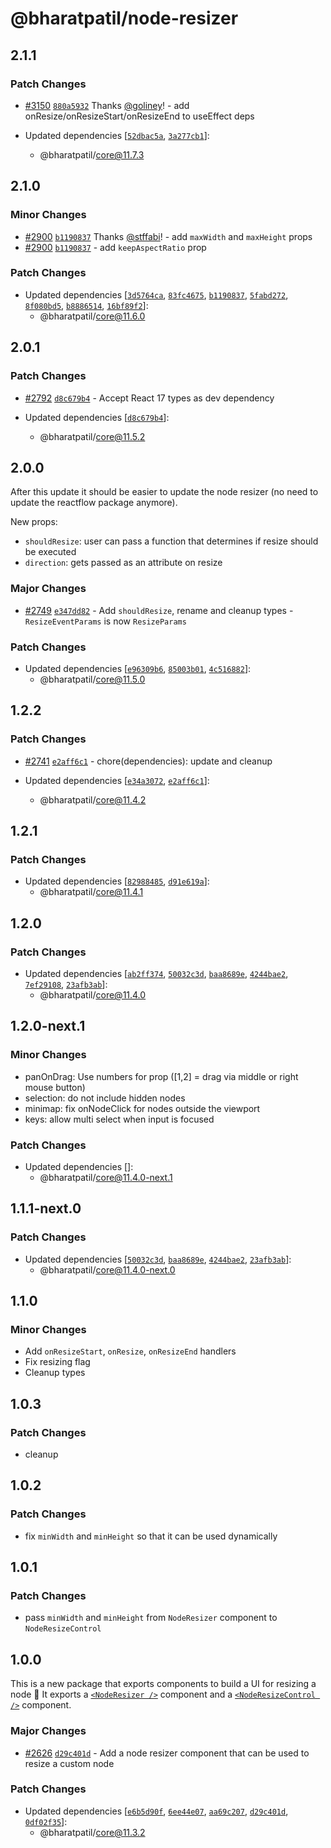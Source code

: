 # @bharatpatil/node-resizer

## 2.1.1

### Patch Changes

- [#3150](https://github.com/wbkd/react-flow/pull/3150) [`880a5932`](https://github.com/wbkd/react-flow/commit/880a593292ce5fdff30b656c2a1290cf98771818) Thanks [@goliney](https://github.com/goliney)! - add onResize/onResizeStart/onResizeEnd to useEffect deps

- Updated dependencies [[`52dbac5a`](https://github.com/wbkd/react-flow/commit/52dbac5a56c092504256f947df7a959eb07385c6), [`3a277cb1`](https://github.com/wbkd/react-flow/commit/3a277cb123a886af093cee694c289c7e139c79ef)]:
  - @bharatpatil/core@11.7.3

## 2.1.0

### Minor Changes

- [#2900](https://github.com/wbkd/react-flow/pull/2900) [`b1190837`](https://github.com/wbkd/react-flow/commit/b11908370bc438ca8d4179497cd4eb1f8c656798) Thanks [@stffabi](https://github.com/stffabi)! - add `maxWidth` and `maxHeight` props
- [#2900](https://github.com/wbkd/react-flow/pull/2900) [`b1190837`](https://github.com/wbkd/react-flow/commit/b11908370bc438ca8d4179497cd4eb1f8c656798) - add `keepAspectRatio` prop

### Patch Changes

- Updated dependencies [[`3d5764ca`](https://github.com/wbkd/react-flow/commit/3d5764cac6548984a30cbf85899024e62fd69425), [`83fc4675`](https://github.com/wbkd/react-flow/commit/83fc467545527729633e817dbccfe59d0040da4b), [`b1190837`](https://github.com/wbkd/react-flow/commit/b11908370bc438ca8d4179497cd4eb1f8c656798), [`5fabd272`](https://github.com/wbkd/react-flow/commit/5fabd2720f6367f75f79a45822d8f675a3b8e1cf), [`8f080bd5`](https://github.com/wbkd/react-flow/commit/8f080bd5e0e7e6c71f51eee9c9f2bc4b25182861), [`b8886514`](https://github.com/wbkd/react-flow/commit/b88865140c72fa7e92a883498768000cb2cc96a7), [`16bf89f2`](https://github.com/wbkd/react-flow/commit/16bf89f2b7bbf8449c00d0e2c07c19c3ff6d2533)]:
  - @bharatpatil/core@11.6.0

## 2.0.1

### Patch Changes

- [#2792](https://github.com/wbkd/react-flow/pull/2792) [`d8c679b4`](https://github.com/wbkd/react-flow/commit/d8c679b4c90c5b57d4b51e4aaa988243d6eaff5a) - Accept React 17 types as dev dependency

- Updated dependencies [[`d8c679b4`](https://github.com/wbkd/react-flow/commit/d8c679b4c90c5b57d4b51e4aaa988243d6eaff5a)]:
  - @bharatpatil/core@11.5.2

## 2.0.0

After this update it should be easier to update the node resizer (no need to update the reactflow package anymore).

New props:

- `shouldResize`: user can pass a function that determines if resize should be executed
- `direction`: gets passed as an attribute on resize

### Major Changes

- [#2749](https://github.com/wbkd/react-flow/pull/2749) [`e347dd82`](https://github.com/wbkd/react-flow/commit/e347dd82d342bf9c4884ca667afaa5cf639283e5) - Add `shouldResize`, rename and cleanup types - `ResizeEventParams` is now `ResizeParams`

### Patch Changes

- Updated dependencies [[`e96309b6`](https://github.com/wbkd/react-flow/commit/e96309b6a57b1071faeebf7b0547fef7fd418694), [`85003b01`](https://github.com/wbkd/react-flow/commit/85003b01add71ea852bd5b0d2f1e7496050a6b52), [`4c516882`](https://github.com/wbkd/react-flow/commit/4c516882d2bbf426c1832a53ad40763cc1abef92)]:
  - @bharatpatil/core@11.5.0

## 1.2.2

### Patch Changes

- [#2741](https://github.com/wbkd/react-flow/pull/2741) [`e2aff6c1`](https://github.com/wbkd/react-flow/commit/e2aff6c1e4ce54b57b724b2624367ee5fefd1c39) - chore(dependencies): update and cleanup

- Updated dependencies [[`e34a3072`](https://github.com/wbkd/react-flow/commit/e34a30726dc55184f59adc4f16ca5215a7c42805), [`e2aff6c1`](https://github.com/wbkd/react-flow/commit/e2aff6c1e4ce54b57b724b2624367ee5fefd1c39)]:
  - @bharatpatil/core@11.4.2

## 1.2.1

### Patch Changes

- Updated dependencies [[`82988485`](https://github.com/wbkd/react-flow/commit/82988485b730a9e32acbdae1ddcc81b33ddccaba), [`d91e619a`](https://github.com/wbkd/react-flow/commit/d91e619a70a95db99a621ede59bc05b5a7766086)]:
  - @bharatpatil/core@11.4.1

## 1.2.0

### Patch Changes

- Updated dependencies [[`ab2ff374`](https://github.com/wbkd/react-flow/commit/ab2ff3740618da48bd4350597e816c397f3d78ff), [`50032c3d`](https://github.com/wbkd/react-flow/commit/50032c3d953bd819d0afe48e4b61f77f987cc8d0), [`baa8689e`](https://github.com/wbkd/react-flow/commit/baa8689ef629d22da4cbbef955e0c83d21df0493), [`4244bae2`](https://github.com/wbkd/react-flow/commit/4244bae25a36cb4904dc1fbba26e1c4d5d463cb9), [`7ef29108`](https://github.com/wbkd/react-flow/commit/7ef2910808aaaee029894363d52efc0c378a7654), [`23afb3ab`](https://github.com/wbkd/react-flow/commit/23afb3abebdb42fad284f68bec164afac609563c)]:
  - @bharatpatil/core@11.4.0

## 1.2.0-next.1

### Minor Changes

- panOnDrag: Use numbers for prop ([1,2] = drag via middle or right mouse button)
- selection: do not include hidden nodes
- minimap: fix onNodeClick for nodes outside the viewport
- keys: allow multi select when input is focused

### Patch Changes

- Updated dependencies []:
  - @bharatpatil/core@11.4.0-next.1

## 1.1.1-next.0

### Patch Changes

- Updated dependencies [[`50032c3d`](https://github.com/wbkd/react-flow/commit/50032c3d953bd819d0afe48e4b61f77f987cc8d0), [`baa8689e`](https://github.com/wbkd/react-flow/commit/baa8689ef629d22da4cbbef955e0c83d21df0493), [`4244bae2`](https://github.com/wbkd/react-flow/commit/4244bae25a36cb4904dc1fbba26e1c4d5d463cb9), [`23afb3ab`](https://github.com/wbkd/react-flow/commit/23afb3abebdb42fad284f68bec164afac609563c)]:
  - @bharatpatil/core@11.4.0-next.0

## 1.1.0

### Minor Changes

- Add `onResizeStart`, `onResize`, `onResizeEnd` handlers
- Fix resizing flag
- Cleanup types

## 1.0.3

### Patch Changes

- cleanup

## 1.0.2

### Patch Changes

- fix `minWidth` and `minHeight` so that it can be used dynamically

## 1.0.1

### Patch Changes

- pass `minWidth` and `minHeight` from `NodeResizer` component to `NodeResizeControl`

## 1.0.0

This is a new package that exports components to build a UI for resizing a node 🎉 It exports a [`<NodeResizer />`](https://reactflow.dev/docs/api/nodes/node-resizer/) component and a [`<NodeResizeControl />`](https://reactflow.dev/docs/api/nodes/node-resizer/#noderesizecontrol--component) component.

### Major Changes

- [#2626](https://github.com/wbkd/react-flow/pull/2626) [`d29c401d`](https://github.com/wbkd/react-flow/commit/d29c401d598dbf2dcd5609b7adb8d029906a6f18) - Add a node resizer component that can be used to resize a custom node

### Patch Changes

- Updated dependencies [[`e6b5d90f`](https://github.com/wbkd/react-flow/commit/e6b5d90f61c8ee60e817bba232a162cae2ab3e2a), [`6ee44e07`](https://github.com/wbkd/react-flow/commit/6ee44e076eaa6908d07578a757a5187642b732ae), [`aa69c207`](https://github.com/wbkd/react-flow/commit/aa69c20765e6978f4f9c8cc63ed7110dbf6d9d9d), [`d29c401d`](https://github.com/wbkd/react-flow/commit/d29c401d598dbf2dcd5609b7adb8d029906a6f18), [`0df02f35`](https://github.com/wbkd/react-flow/commit/0df02f35f8d6c54dae36af18278feadc77acb2d6)]:
  - @bharatpatil/core@11.3.2
